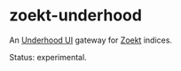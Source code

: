 # zoekt-underhood

An [Underhood UI](https://github.com/TreeTide/underhood) gateway for
[Zoekt](https://github.com/google/zoekt) indices.

Status: experimental.
